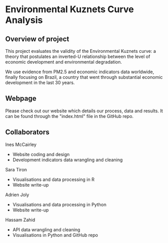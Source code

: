 # Environmental Kuznets Curve Analysis

## Overview of project

This project evaluates the validity of the Environmental Kuznets curve: a theory that postulates an inverted-U relationship between the level of economic development and environmental degradation.

We use evidence from PM2.5 and economic indicators data worldwide, finally focusing on Brazil, a country that went through substantial economic development in the last 30 years.

## Webpage

Please check out our website which details our process, data and results. It can be found through the "index.html" file in the GitHub repo.

## Collaborators

Ines McCairley

 - Website coding and design
 - Development indicators data wrangling and cleaning

Sara Tiron

 - Visualisations and data processing in R
 - Website write-up

Adrien Joly

 - Visualisations and data processing in Python
 - Website write-up

Hassam Zahid

 - API data wrangling and cleaning
 - Visualisations in Python and GitHub repo
